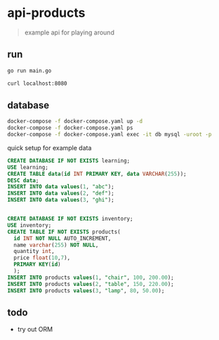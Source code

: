 # api-products

> example api for playing around

## run

```sh
go run main.go

curl localhost:8080
```


## database

```sh
docker-compose -f docker-compose.yaml up -d
docker-compose -f docker-compose.yaml ps
docker-compose -f docker-compose.yaml exec -it db mysql -uroot -p
```

quick setup for example data

```sql
CREATE DATABASE IF NOT EXISTS learning;
USE learning;
CREATE TABLE data(id INT PRIMARY KEY, data VARCHAR(255));
DESC data;
INSERT INTO data values(1, "abc");
INSERT INTO data values(2, "def");
INSERT INTO data values(3, "ghi");


CREATE DATABASE IF NOT EXISTS inventory;
USE inventory;
CREATE TABLE IF NOT EXISTS products(
  id INT NOT NULL AUTO_INCREMENT,
  name varchar(255) NOT NULL,
  quantity int,
  price float(10,7),
  PRIMARY KEY(id)
  );
INSERT INTO products values(1, "chair", 100, 200.00);
INSERT INTO products values(2, "table", 150, 220.00);
INSERT INTO products values(3, "lamp", 80, 50.00);
```

## todo

- try out ORM
